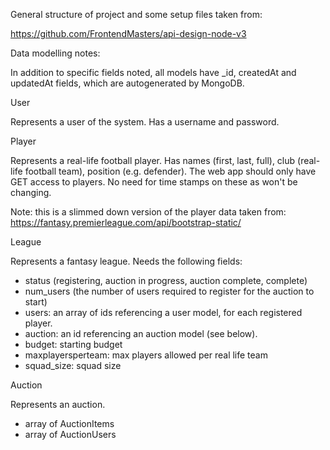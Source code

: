 General structure of project and some setup files taken from:

https://github.com/FrontendMasters/api-design-node-v3

Data modelling notes:

In addition to specific fields noted, all models have \_id, createdAt and updatedAt fields, which are autogenerated by MongoDB.

User

Represents a user of the system. Has a username and password.

Player

Represents a real-life football player. Has names (first, last, full), club (real-life football team), position (e.g. defender). The web app should only have GET access to players. No need for time stamps on these as won't be changing.

Note: this is a slimmed down version of the player data taken from:
https://fantasy.premierleague.com/api/bootstrap-static/

League

Represents a fantasy league. Needs the following fields:

- status (registering, auction in progress, auction complete, complete)
- num_users (the number of users required to register for the auction to start)
- users: an array of ids referencing a user model, for each registered player.
- auction: an id referencing an auction model (see below).
- budget: starting budget
- maxplayersperteam: max players allowed per real life team
- squad_size: squad size

Auction

Represents an auction.

- array of AuctionItems
- array of AuctionUsers

Bid

Represents a single bid at an auction:

- an id referencing auction user
- amount

AuctionItem

Represents an instance of a Player model to be auctioned. Fields:

- status (available, sold, in progress)
- player - an id referencing a Player model being auctioned.
- bid_history - array of Bid objects for this auction item
- high_bid - an id refencing a Bid object (maybe a calculated field from bid_history)

AuctionUser

Represents the state of a single user during an auction. Fields:

- user - an id referencing the user's account
- budget - funds remaining
- squad - array of ids referencing AuctionItems won by the user.
